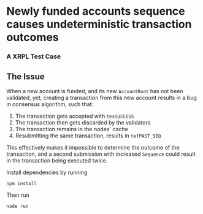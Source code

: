 # Newly funded accounts sequence causes undeterministic transaction outcomes
### A XRPL Test Case

## The Issue

When a new account is funded, and its new `AccountRoot` has not been validated, yet, creating a transaction from this new account results in a bug in consensus algorithm, such that:

1. The transaction gets accepted with `tesSUCCESS`
2. The transaction then gets discarded by the validators
3. The transaction remains in the nodes' cache
4. Resubmitting the same transaction, results in `tefPAST_SEQ`

This effectively makes it impossible to determine the outcome of the transaction, and a second submission with increased `Sequence` could result in the transaction being executed twice.

Install dependencies by running
```
npm install
```

Then run

```
node run
```
